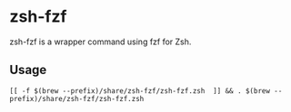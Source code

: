 # zsh-fzf
zsh-fzf is a wrapper command using fzf for Zsh.

## Usage

```zsh:~/.zshrc
[[ -f $(brew --prefix)/share/zsh-fzf/zsh-fzf.zsh  ]] && . $(brew --prefix)/share/zsh-fzf/zsh-fzf.zsh
```
